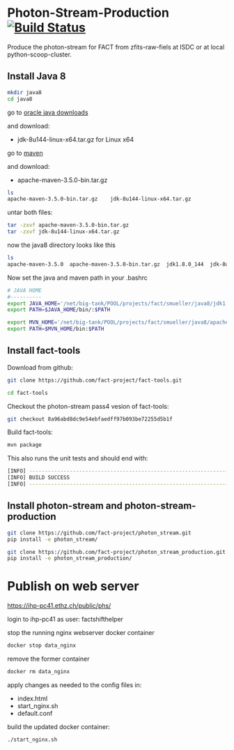# Photon-Stream-Production [![Build Status](https://api.travis-ci.com/fact-project/photon_stream_production.svg?branch=master)](https://travis-ci.com/fact-project/photon_stream_production)

Produce the photon-stream for FACT from zfits-raw-fiels at ISDC or at local python-scoop-cluster.

## Install Java 8 

```bash
mkdir java8
cd java8
```

go to [oracle java downloads](http://www.oracle.com/technetwork/java/javase/downloads/jdk8-downloads-2133151.html)

and download:

- jdk-8u144-linux-x64.tar.gz for Linux x64

go to [maven](https://maven.apache.org/download.cgi)

and download:

- apache-maven-3.5.0-bin.tar.gz

```bash
ls
apache-maven-3.5.0-bin.tar.gz    jdk-8u144-linux-x64.tar.gz
```

untar both files:

```bash
tar -zxvf apache-maven-3.5.0-bin.tar.gz
tar -zxvf jdk-8u144-linux-x64.tar.gz
```

now the java8 directory looks like this

```bash
ls
apache-maven-3.5.0  apache-maven-3.5.0-bin.tar.gz  jdk1.8.0_144  jdk-8u144-linux-x64.tar.gz
```

Now set the java and maven path in your .bashrc

```bash
# JAVA HOME
#----------
export JAVA_HOME='/net/big-tank/POOL/projects/fact/smueller/java8/jdk1.8.0_144'
export PATH=$JAVA_HOME/bin/:$PATH

export MVN_HOME='/net/big-tank/POOL/projects/fact/smueller/java8/apache-maven-3.5.0'
export PATH=$MVN_HOME/bin:$PATH
```

## Install fact-tools

Download from github:

```bash
git clone https://github.com/fact-project/fact-tools.git
```

```bash
cd fact-tools
```

Checkout the photon-stream pass4 vesion of fact-tools:

```bash
git checkout 8a96abd8dc9e54ebfaedff97b093be72255d5b1f
```

Build fact-tools:

```bash
mvn package
```

This also runs the unit tests and should end with:

```bash
[INFO] ------------------------------------------------------------------------
[INFO] BUILD SUCCESS
[INFO] ------------------------------------------------------------------------
```


## Install photon-stream and photon-stream-production

```bash
git clone https://github.com/fact-project/photon_stream.git
pip install -e photon_stream/

git clone https://github.com/fact-project/photon_stream_production.git
pip install -e photon_stream_production/
```

# Publish on web server

https://ihp-pc41.ethz.ch/public/phs/

login to ihp-pc41 as user: factshifthelper

stop the running nginx webserver docker container

```bash
docker stop data_nginx
```

remove the former container

```bash
docker rm data_nginx
```

apply changes as needed to the config files in:

- index.html
- start_nginx.sh
- default.conf

build the updated docker container:

```bash
./start_nginx.sh
```
